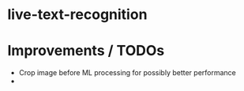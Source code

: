 # live-text-recognition

# Improvements / TODOs
- Crop image before ML processing for possibly better performance
- 